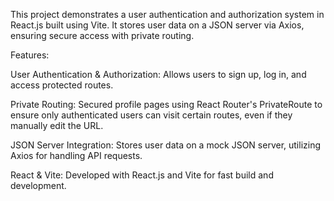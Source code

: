 This project demonstrates a user authentication and authorization system in React.js built using Vite. It stores user data on a JSON server via Axios, ensuring secure access with private routing.


Features:

User Authentication & Authorization: Allows users to sign up, log in, and access protected routes. 

Private Routing: Secured profile pages using React Router's PrivateRoute to ensure only authenticated users can visit certain routes, even if they manually edit the URL.

JSON Server Integration: Stores user data on a mock JSON server, utilizing Axios for handling API requests.

React & Vite: Developed with React.js and Vite for fast build and development.

